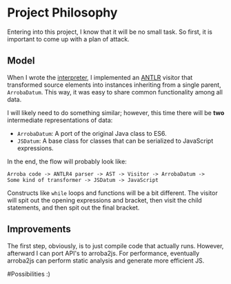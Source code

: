 # Project Philosophy
Entering into this project, I know that it will be no small task. So
first, it is important to come up with a plan of attack.

## Model
When I wrote the [interpreter](https://github.com/thosakwe/arroba-lang),
I implemented an [ANTLR](http://antlr.org) visitor that transformed
source elements into instances inheriting from a single parent,
`ArrobaDatum`. This way, it was easy to share common functionality
among all data.

I will likely need to do something similar; however, this time there
will be **two** intermediate representations of data:
* `ArrobaDatum`: A port of the original Java class to ES6.
* `JSDatum`: A base class for classes that can be serialized to
JavaScript expressions.

In the end, the flow will probably look like:

    Arroba code -> ANTLR4 parser -> AST -> Visitor -> ArrobaDatum ->
    Some kind of transformer -> JSDatum -> JavaScript

Constructs like `while` loops and functions will be a bit different.
The visitor will spit out the opening expressions and bracket, then
visit the child statements, and then spit out the final bracket.

## Improvements
The first step, obviously, is to just compile code that actually runs.
However, afterward I can port API's to arroba2js. For performance,
eventually arroba2js can perform static analysis and generate more
efficient JS.

\#Possibilities :)